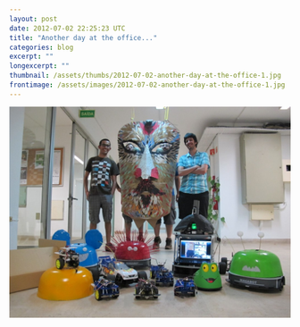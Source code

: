 ```yaml
---
layout: post
date: 2012-07-02 22:25:23 UTC
title: "Another day at the office..."
categories: blog
excerpt: ""
longexcerpt: ""
thumbnail: /assets/thumbs/2012-07-02-another-day-at-the-office-1.jpg
frontimage: /assets/images/2012-07-02-another-day-at-the-office-1.jpg
---
```


<a href="http://www.artica.cc/blog/wp-content/uploads/2012/07/IMG_3441.jpg">![](/assets/images/2012-07-02-another-day-at-the-office-1.jpg)</a>
